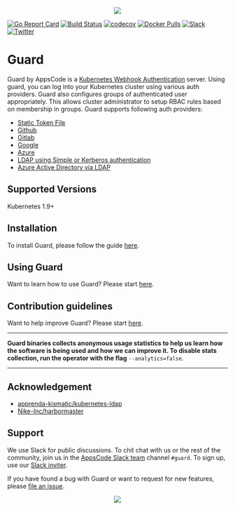 <p align="center"><img src="/logo/LOGO_GUARD_Readme.jpg"></p>

[![Go Report Card](https://goreportcard.com/badge/github.com/appscode/guard)](https://goreportcard.com/report/github.com/appscode/guard)
[![Build Status](https://github.com/appscode/guard/workflows/CI/badge.svg)](https://github.com/appscode/guard/actions?workflow=CI)
[![codecov](https://codecov.io/gh/appscode/guard/branch/master/graph/badge.svg)](https://codecov.io/gh/appscode/guard)
[![Docker Pulls](https://img.shields.io/docker/pulls/appscode/guard.svg)](https://hub.docker.com/r/appscode/guard/)
[![Slack](https://slack.appscode.com/badge.svg)](https://slack.appscode.com)
[![Twitter](https://img.shields.io/twitter/follow/appscodehq.svg?style=social&logo=twitter&label=Follow)](https://twitter.com/intent/follow?screen_name=AppsCodeHQ)

# Guard
Guard by AppsCode is a [Kubernetes Webhook Authentication](https://kubernetes.io/docs/admin/authentication/#webhook-token-authentication) server. Using guard, you can log into your Kubernetes cluster using various auth providers. Guard also configures groups of authenticated user appropriately. This allows cluster administrator to setup RBAC rules based on membership in groups. Guard supports following auth providers:

- [Static Token File](https://appscode.com/products/guard/latest/guides/authenticator/static_token_file/)
- [Github](https://appscode.com/products/guard/latest/guides/authenticator/github/)
- [Gitlab](https://appscode.com/products/guard/latest/guides/authenticator/gitlab/)
- [Google](https://appscode.com/products/guard/latest/guides/authenticator/google/)
- [Azure](https://appscode.com/products/guard/latest/guides/authenticator/azure/)
- [LDAP using Simple or Kerberos authentication](https://appscode.com/products/guard/latest/guides/authenticator/ldap/)
- [Azure Active Directory via LDAP](https://appscode.com/products/guard/latest/guides/authenticator/ldap_azure/)

## Supported Versions
Kubernetes 1.9+

## Installation
To install Guard, please follow the guide [here](https://appscode.com/products/guard/latest/setup/install/).

## Using Guard
Want to learn how to use Guard? Please start [here](https://appscode.com/products/guard/latest/).

## Contribution guidelines
Want to help improve Guard? Please start [here](https://appscode.com/products/guard/latest/welcome/contributing/).

---

**Guard binaries collects anonymous usage statistics to help us learn how the software is being used and how we can improve it. To disable stats collection, run the operator with the flag** `--analytics=false`.

---

## Acknowledgement

- [apprenda-kismatic/kubernetes-ldap](https://github.com/apprenda-kismatic/kubernetes-ldap)
- [Nike-Inc/harbormaster](https://github.com/Nike-Inc/harbormaster)

## Support
We use Slack for public discussions. To chit chat with us or the rest of the community, join us in the [AppsCode Slack team](https://appscode.slack.com/messages/C8M8HANQ0/details/) channel `#guard`. To sign up, use our [Slack inviter](https://slack.appscode.com/).

If you have found a bug with Guard or want to request for new features, please [file an issue](https://github.com/appscode/guard/issues/new).

<p align="center"><img src="/logo/Separador.jpg"></p>
